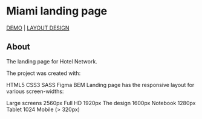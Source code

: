 # Miami landing page
[DEMO](https://zarichnyi.github.io/layout_miami/) | [LAYOUT DESIGN](https://www.figma.com/file/nHz8bflIwJaWP3P99vKTH5/miami_home_new?node-id=0%3A2) 

## About

The landing page for Hotel Network.

The project was created with:

HTML5
CSS3
SASS
Figma
BEM
Landing page has the responsive layout for various screen-widths:

Large screens 2560px
Full HD 1920px
The design 1600px
Notebook 1280px
Tablet 1024
Mobile (> 320px)
